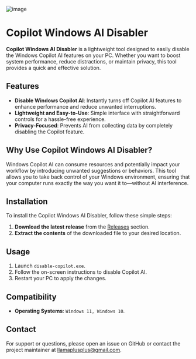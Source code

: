 ![image](https://github.com/user-attachments/assets/b29573af-897d-4891-85c9-7b12ca54da55)

# Copilot Windows AI Disabler

**Copilot Windows AI Disabler** is a lightweight tool designed to easily disable the Windows Copilot AI features on your PC. Whether you want to boost system performance, reduce distractions, or maintain privacy, this tool provides a quick and effective solution.

## Features
- **Disable Windows Copilot AI**: Instantly turns off Copilot AI features to enhance performance and reduce unwanted interruptions.
- **Lightweight and Easy-to-Use**: Simple interface with straightforward controls for a hassle-free experience.
- **Privacy-Focused**: Prevents AI from collecting data by completely disabling the Copilot feature.

## Why Use Copilot Windows AI Disabler?
Windows Copilot AI can consume resources and potentially impact your workflow by introducing unwanted suggestions or behaviors. This tool allows you to take back control of your Windows environment, ensuring that your computer runs exactly the way you want it to—without AI interference.

## Installation
To install the Copilot Windows AI Disabler, follow these simple steps:

1. **Download the latest release** from the [Releases](https://github.com/llamapp/Copilot-Windows-AI-Disabler/releases) section.
2. **Extract the contents** of the downloaded file to your desired location.

## Usage
1. Launch `disable-copilot.exe`.
2. Follow the on-screen instructions to disable Copilot AI.
3. Restart your PC to apply the changes.

## Compatibility
- **Operating Systems**: `Windows 11, Windows 10`.

## Contact
For support or questions, please open an issue on GitHub or contact the project maintainer at [llamaplusplus@gmail.com](mailto:llamaplusplus@gmail.com).
